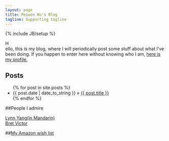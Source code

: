 ```yaml
---
layout: page
title: Peiwen Hu's Blog
tagline: Supporting tagline
---
```

{% include JB/setup %}

H  
ello, this is my blog, where I will periodically post some stuff about what I've been doing.
If you happen to enter here without knowing who I am, [here is my profile.](/pages/about.html)

## Posts

<ul class="posts">
  {% for post in site.posts %}
    <li><span>{{ post.date | date_to_string }}</span> &raquo; <a href="{{ BASE_PATH }}{{ post.url }}">{{ post.title }}</a></li>
  {% endfor %}
</ul>

##People I admire

[Lynn Yang(in Mandarin)](http://www.lynnyang.co/)  
[Bret Victor](http://worrydream.com/)

##[My Amazon wish list]( http://amzn.com/w/274A3YF743468)